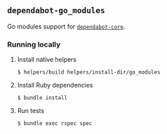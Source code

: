 ## `dependabot-go_modules`

Go modules support for [`dependabot-core`][core-repo].

### Running locally

1. Install native helpers
   ```
   $ helpers/build helpers/install-dir/go_modules
   ```

2. Install Ruby dependencies
   ```
   $ bundle install
   ```

3. Run tests
   ```
   $ bundle exec rspec spec
   ```

[core-repo]: https://github.com/dependabot/dependabot-core
